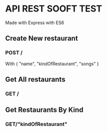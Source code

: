 # API REST SOOFT TEST
Made with Express with ES6


## Create New restaurant 
### POST /

With {
  "name",
  "kindOfRestaurant",
  "songs"
}

## Get All restaurants
### GET /

## Get Restaurants By Kind

### GET/"kindOfRestaurant"
